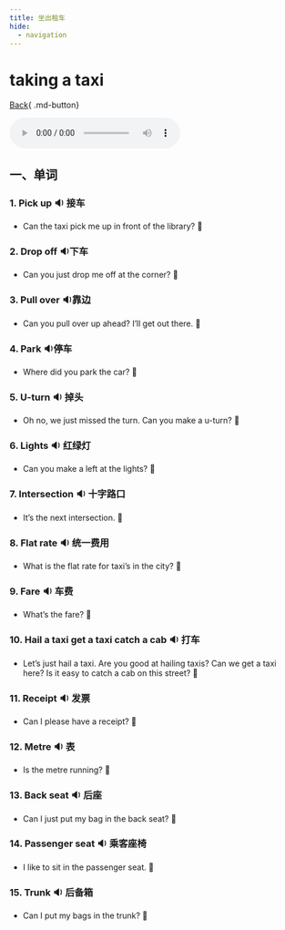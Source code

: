 ```yaml
---
title: 坐出租车
hide:
  - navigation
---
```


# taking a taxi

[Back](/english/#二英语课堂){ .md-button}

<audio controls="controls">
  <source src="https://file.cdn.shafish.cn/english/%E4%B9%98%E5%9D%90%E5%87%BA%E7%A7%9F%E8%BD%A6.mp3" type="audio/mpeg">
Your browser does not support the audio element.
</audio>

## 一、单词

### 1. <span id="english">Pick up <span class="point">:sound:</span></span> 接车

- <span id="english">Can the taxi pick me up in front of the library? <span class="point">:speech_balloon:</span></span>

### 2. <span id="english">Drop off <span class="point">:sound:</span></span>下车

- <span id="english">Can you just drop me off at the corner? <span class="point">:speech_balloon:</span></span>

### 3. <span id="english">Pull over <span class="point">:sound:</span></span>靠边

- <span id="english">Can you pull over up ahead? I’ll get out there. <span class="point">:speech_balloon:</span></span>

### 4. <span id="english">Park <span class="point">:sound:</span></span>停车

- <span id="english">Where did you park the car? <span class="point">:speech_balloon:</span></span>

### 5. <span id="english">U-turn <span class="point">:sound:</span></span> 掉头

- <span id="english">Oh no, we just missed the turn. Can you make a u-turn? <span class="point">:speech_balloon:</span></span>

### 6. <span id="english">Lights <span class="point">:sound:</span></span> 红绿灯

- <span id="english">Can you make a left at the lights? <span class="point">:speech_balloon:</span></span>

### 7. <span id="english">Intersection <span class="point">:sound:</span></span> 十字路口

- <span id="english">It’s the next intersection. <span class="point">:speech_balloon:</span></span>

### 8. <span id="english">Flat rate <span class="point">:sound:</span></span> 统一费用

- <span id="english">What is the flat rate for taxi’s in the city? <span class="point">:speech_balloon:</span></span>

### 9. <span id="english">Fare <span class="point">:sound:</span></span> 车费

- <span id="english">What’s the fare? <span class="point">:speech_balloon:</span></span>

### 10. <span id="english">Hail a taxi get a taxi catch a cab <span class="point">:sound:</span></span> 打车

- <span id="english">Let’s just hail a taxi. Are you good at hailing taxis? Can we get a taxi here? Is it easy to catch a cab on this street? <span class="point">:speech_balloon:</span></span>

### 11. <span id="english">Receipt <span class="point">:sound:</span></span> 发票

- <span id="english">Can I please have a receipt? <span class="point">:speech_balloon:</span></span>

### 12. <span id="english">Metre <span class="point">:sound:</span></span> 表

- <span id="english">Is the metre running? <span class="point">:speech_balloon:</span></span>

### 13. <span id="english">Back seat <span class="point">:sound:</span></span> 后座

- <span id="english">Can I just put my bag in the back seat? <span class="point">:speech_balloon:</span></span>

### 14. <span id="english">Passenger seat <span class="point">:sound:</span></span> 乘客座椅

- <span id="english">I like to sit in the passenger seat. <span class="point">:speech_balloon:</span></span>

### 15. <span id="english">Trunk <span class="point">:sound:</span></span> 后备箱

- <span id="english">Can I put my bags in the trunk? <span class="point">:speech_balloon:</span></span>
